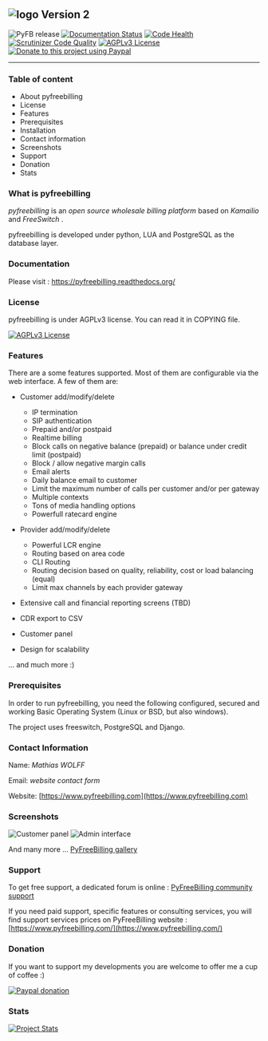 ![logo](http://www.pyfreebilling.com/wp-content/uploads/2014/12/PyFreeBilling-logo-small.png)
Version 2
-------------

![PyFB release](https://img.shields.io/badge/Release-2.2.2-ff69b4.svg)
[![Documentation Status](https://readthedocs.org/projects/pyfreebilling/badge/?version=latest)](http://pyfreebilling.readthedocs.org/en/latest/?badge=latest)
[![Code Health](https://landscape.io/github/mwolff44/pyfreebilling/master/landscape.svg?style=flat)](https://landscape.io/github/mwolff44/pyfreebilling/master)
[![Scrutinizer Code Quality](https://scrutinizer-ci.com/g/mwolff44/pyfreebilling/badges/quality-score.png?b=master)](https://scrutinizer-ci.com/g/mwolff44/pyfreebilling/?branch=master)
[![AGPLv3 License](https://img.shields.io/badge/license-AGPLv3-blue.svg?style=flat-square)](http://www.fsf.org)
[![Donate to this project using Paypal](https://img.shields.io/badge/paypal-donate-red.svg)](https://www.paypal.com/cgi-bin/webscr?cmd=_donations&business=FANG9JC63Q7DY&lc=FR&item_name=PyFreeBilling&currency_code=EUR&bn=PP%2dDonationsBF%3abtn_donateCC_LG%2egif%3aNonHosted&pk_campaign=donation)

---


### Table of content

- About pyfreebilling
- License
- Features
- Prerequisites
- Installation
- Contact information
- Screenshots
- Support
- Donation
- Stats

### What is pyfreebilling

*pyfreebilling* is an *open source wholesale billing platform* based on *Kamailio* and *FreeSwitch* .

pyfreebilling is developed under python, LUA and PostgreSQL as the database layer.

### Documentation


Please visit : https://pyfreebilling.readthedocs.org/

### License


pyfreebilling is under AGPLv3 license. You can read it in COPYING file.

[![AGPLv3 License](https://img.shields.io/badge/license-AGPLv3-blue.svg?style=flat-square)](http://www.fsf.org)

### Features

There are a some features supported. Most of them are configurable via the web
interface. A few of them are:

- Customer add/modify/delete
   - IP termination
   - SIP authentication
   - Prepaid and/or postpaid
   - Realtime billing
   - Block calls on negative balance (prepaid) or balance under credit limit (postpaid)
   - Block / allow negative margin calls
   - Email alerts
   - Daily balance email to customer
   - Limit the maximum number of calls per customer and/or per gateway
   - Multiple contexts
   - Tons of media handling options
   - Powerfull ratecard engine

- Provider add/modify/delete
   - Powerful LCR engine
   - Routing based on area code
   - CLI Routing
   - Routing decision based on quality, reliability, cost or load balancing (equal)
   - Limit max channels by each provider gateway

- Extensive call and financial reporting screens (TBD)

- CDR export to CSV

- Customer panel

- Design for scalability

... and much more :)

### Prerequisites

In order to run pyfreebilling, you need the following configured, secured  and
working Basic Operating System (Linux or BSD, but also windows).

The project uses freeswitch, PostgreSQL and Django.

### Contact Information

Name: _Mathias WOLFF_

Email: _website contact form_


Website: [https://www.pyfreebilling.com](https://www.pyfreebilling.com)

### Screenshots

![Customer panel](http://www.pyfreebilling.com/wp-content/uploads/2014/12/pfb-th-sanstone-inv.png)
![Admin interface](http://www.pyfreebilling.com/wp-content/uploads/2014/03/pyfreebilling-customer-rates2.png)

And many more ... [PyFreeBilling gallery](https://www.pyfreebilling.com/portfolio/)

### Support

To get free support, a dedicated forum is online : [PyFreeBilling community support](https://www.pyfreebilling.org/forum/index.php)

If you need paid support, specific features or consulting services, you will find support services prices on PyFreeBilling website : [https://www.pyfreebilling.com/](https://www.pyfreebilling.com/)

### Donation

If you want to support my developments you are welcome to offer me a cup of coffee :)

[![Paypal donation](static/donate_button_red.jpg)](https://www.paypal.com/cgi-bin/webscr?cmd=_donations&business=FANG9JC63Q7DY&lc=FR&item_name=PyFreeBilling&currency_code=EUR&bn=PP%2dDonationsBF%3abtn_donateCC_LG%2egif%3aNonHosted)


### Stats

[![Project Stats](https://www.openhub.net/p/pyfreebilling/widgets/project_thin_badge.gif)](https://www.openhub.net/p/pyfreebilling)
